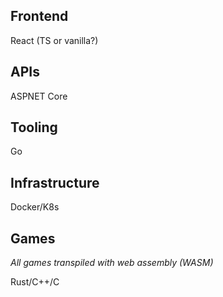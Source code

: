 ## Frontend

React (TS or vanilla?)

## APIs

ASPNET Core

## Tooling

Go

## Infrastructure

Docker/K8s

## Games

_All games transpiled with web assembly (WASM)_

Rust/C++/C
